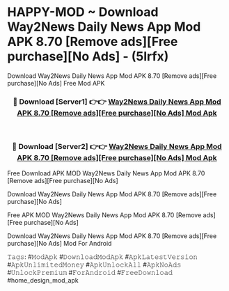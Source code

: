 # HAPPY-MOD ~ Download Way2News Daily News App Mod APK 8.70 [Remove ads][Free purchase][No Ads] - (5lrfx)
Download Way2News Daily News App Mod APK 8.70 [Remove ads][Free purchase][No Ads] Free Mod APK

<div align="center">
<h3>🔴 Download [Server1] 👉👉 <a href="https://apk-comot.site?title=Way2News_Daily_News_App_Mod_APK_8.70_[Remove_ads][Free_purchase][No_Ads]">Way2News Daily News App Mod APK 8.70 [Remove ads][Free purchase][No Ads] Mod Apk</a></h3><br>

<h3>🔴 Download [Server2] 👉👉 <a href="https://apk-comot.site?title=Way2News_Daily_News_App_Mod_APK_8.70_[Remove_ads][Free_purchase][No_Ads]">Way2News Daily News App Mod APK 8.70 [Remove ads][Free purchase][No Ads] Mod Apk</a></h3>
</div>


Free Download APK MOD Way2News Daily News App Mod APK 8.70 [Remove ads][Free purchase][No Ads]

Download Way2News Daily News App Mod APK 8.70 [Remove ads][Free purchase][No Ads] 

Free APK MOD Way2News Daily News App Mod APK 8.70 [Remove ads][Free purchase][No Ads] 

Download Way2News Daily News App Mod APK 8.70 [Remove ads][Free purchase][No Ads] Mod For Android

𝚃𝚊𝚐𝚜: #𝙼𝚘𝚍𝙰𝚙𝚔 #𝙳𝚘𝚠𝚗𝚕𝚘𝚊𝚍𝙼𝚘𝚍𝙰𝚙𝚔 #𝙰𝚙𝚔𝙻𝚊𝚝𝚎𝚜𝚝𝚅𝚎𝚛𝚜𝚒𝚘𝚗 #𝙰𝚙𝚔𝚄𝚗𝚕𝚒𝚖𝚒𝚝𝚎𝚍𝙼𝚘𝚗𝚎𝚢 #𝙰𝚙𝚔𝚄𝚗𝚕𝚘𝚌𝚔𝙰𝚕𝚕 #𝙰𝚙𝚔𝙽𝚘𝙰𝚍𝚜 #𝚄𝚗𝚕𝚘𝚌𝚔𝙿𝚛𝚎𝚖𝚒𝚞𝚖 #𝙵𝚘𝚛𝙰𝚗𝚍𝚛𝚘𝚒𝚍 #𝙵𝚛𝚎𝚎𝙳𝚘𝚠𝚗𝚕𝚘𝚊𝚍 #home_design_mod_apk